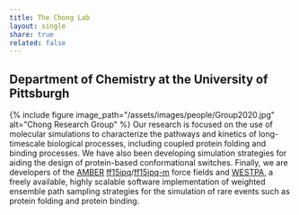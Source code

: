 ```yaml
---
title: The Chong Lab
layout: single
share: true
related: false
---
```

## Department of Chemistry at the University of Pittsburgh


{% include figure image_path="/assets/images/people/Group2020.jpg" alt="Chong Research Group" %}
Our research is focused on the use of molecular simulations to characterize the pathways and kinetics of long-timescale biological processes, including coupled protein folding and binding processes. We have also been developing simulation strategies for aiding the design of protein-based conformational switches. Finally, we are developers of the [AMBER](httsp://ambermd.org) [ff15ipq](https://pubs-acs-org.pitt.idm.oclc.org/doi/abs/10.1021/acs.jctc.6b00567)/[ff15ipq-m](https://aip.scitation.org/doi/full/10.1063/5.0019054) force fields and [WESTPA](https://westpa.github.io/westpa/ "WESTPA"), a freely available, highly scalable software implementation of weighted ensemble path sampling strategies for the simulation of rare events such as protein folding and protein binding.

